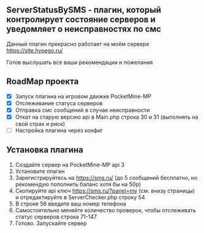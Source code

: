 ServerStatusBySMS - плагин, который контролирует состояние серверов и уведомляет о неисправностях по смс 
-------------

Данный плагин прекрасно работает на моём сервере https://site.hypego.ru/

Готов выслушать все ваши рекомендации и пожелания

RoadMap проекта
-------------
- [x] Запуск плагина на игровом движке PocketMine-MP
- [x] Отслеживание статуса серверов
- [x] Отправка смс сообщений в случае неисправности
- [x] Откат на старую версию api в Main.php строка 30 и 31 (выполнять на свой страх и риск)
- [ ] Настройка плагина через конфиг

Установка плагина
-------------
1. Создайте сервер на PocketMine-MP api 3
2. Установите плагин
3. Зарегистрируйтесь на https://sms.ru/ (до 5 сообщений бесплатно, но рекомендую пополнить баланс хотя бы на 50р)
4. Скопируйте api ключ https://sms.ru/?panel=my (см. внизу страницы) и отредактируйте в ServerChecker.php строку 54
6. В строке 56 введите ваш номер телефона
7. Самостоятельно меняйте количество проверок, чтобы отслеживать статус серверов строка 71-147
8. Готово. Запускайте сервер
